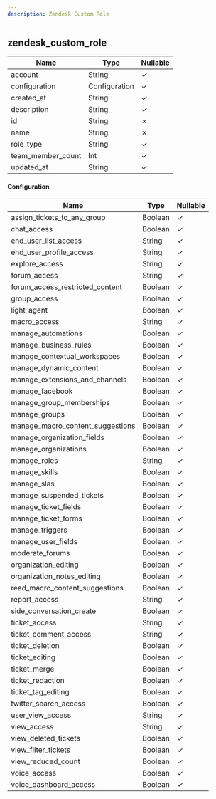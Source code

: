 ```yaml
---
description: Zendesk Custom Role
---
```

zendesk_custom_role
-------------------

| **Name**          | **Type**      | **Nullable** |
| ----------------- | ------------- | ------------ |
| account           | String        | &check;      |
| configuration     | Configuration | &check;      |
| created_at        | String        | &check;      |
| description       | String        | &check;      |
| id                | String        | &cross;      |
| name              | String        | &cross;      |
| role_type         | String        | &check;      |
| team_member_count | Int           | &check;      |
| updated_at        | String        | &check;      |

#### Configuration
| **Name**                         | **Type** | **Nullable** |
| -------------------------------- | -------- | ------------ |
| assign_tickets_to_any_group      | Boolean  | &check;      |
| chat_access                      | Boolean  | &check;      |
| end_user_list_access             | String   | &check;      |
| end_user_profile_access          | String   | &check;      |
| explore_access                   | String   | &check;      |
| forum_access                     | String   | &check;      |
| forum_access_restricted_content  | Boolean  | &check;      |
| group_access                     | Boolean  | &check;      |
| light_agent                      | Boolean  | &check;      |
| macro_access                     | String   | &check;      |
| manage_automations               | Boolean  | &check;      |
| manage_business_rules            | Boolean  | &check;      |
| manage_contextual_workspaces     | Boolean  | &check;      |
| manage_dynamic_content           | Boolean  | &check;      |
| manage_extensions_and_channels   | Boolean  | &check;      |
| manage_facebook                  | Boolean  | &check;      |
| manage_group_memberships         | Boolean  | &check;      |
| manage_groups                    | Boolean  | &check;      |
| manage_macro_content_suggestions | Boolean  | &check;      |
| manage_organization_fields       | Boolean  | &check;      |
| manage_organizations             | Boolean  | &check;      |
| manage_roles                     | String   | &check;      |
| manage_skills                    | Boolean  | &check;      |
| manage_slas                      | Boolean  | &check;      |
| manage_suspended_tickets         | Boolean  | &check;      |
| manage_ticket_fields             | Boolean  | &check;      |
| manage_ticket_forms              | Boolean  | &check;      |
| manage_triggers                  | Boolean  | &check;      |
| manage_user_fields               | Boolean  | &check;      |
| moderate_forums                  | Boolean  | &check;      |
| organization_editing             | Boolean  | &check;      |
| organization_notes_editing       | Boolean  | &check;      |
| read_macro_content_suggestions   | Boolean  | &check;      |
| report_access                    | String   | &check;      |
| side_conversation_create         | Boolean  | &check;      |
| ticket_access                    | String   | &check;      |
| ticket_comment_access            | String   | &check;      |
| ticket_deletion                  | Boolean  | &check;      |
| ticket_editing                   | Boolean  | &check;      |
| ticket_merge                     | Boolean  | &check;      |
| ticket_redaction                 | Boolean  | &check;      |
| ticket_tag_editing               | Boolean  | &check;      |
| twitter_search_access            | Boolean  | &check;      |
| user_view_access                 | String   | &check;      |
| view_access                      | String   | &check;      |
| view_deleted_tickets             | Boolean  | &check;      |
| view_filter_tickets              | Boolean  | &check;      |
| view_reduced_count               | Boolean  | &check;      |
| voice_access                     | Boolean  | &check;      |
| voice_dashboard_access           | Boolean  | &check;      |
